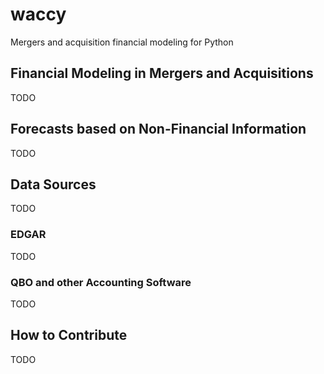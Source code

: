 # waccy
Mergers and acquisition financial modeling for Python

## Financial Modeling in Mergers and Acquisitions

TODO

## Forecasts based on Non-Financial Information

TODO

## Data Sources

TODO

### EDGAR

TODO

### QBO and other Accounting Software

TODO

## How to Contribute

TODO
